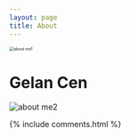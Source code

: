```yaml
---
layout: page
title: About
---
```


<img src="https://tva1.sinaimg.cn/large/008i3skNgy1gr0w2xo96oj30u0128e82.jpg" alt="about me1" style="zoom: 50%;" />

#     

#    Gelan Cen

![about me2](https://tva1.sinaimg.cn/large/008i3skNgy1gr0w374qlaj60n00bp77902.jpg)

{% include comments.html %}

